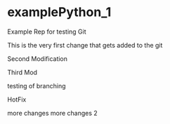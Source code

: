 # examplePython_1
Example Rep for testing Git

This is the very first change that gets added to the git

Second Modification

Third Mod

testing of branching





HotFix









more changes
more changes 2